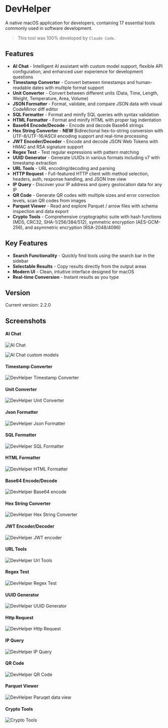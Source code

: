 # DevHelper

A native macOS application for developers, containing 17 essential tools commonly used in software development.

> This tool was 100% developed by `Claude Code`.

## Features

- **AI Chat** - Intelligent AI assistant with custom model support, flexible API configuration, and enhanced user experience for development questions
- **Timestamp Converter** - Convert between timestamps and human-readable dates with multiple format support
- **Unit Converter** - Convert between different units (Data, Time, Length, Weight, Temperature, Area, Volume)
- **JSON Formatter** - Format, validate, and compare JSON data with visual CodeMirror diff editor
- **SQL Formatter** - Format and minify SQL queries with syntax validation
- **HTML Formatter** - Format and minify HTML with proper tag indentation
- **Base64 Encode/Decode** - Encode and decode Base64 strings
- **Hex String Converter** - **NEW** Bidirectional hex-to-string conversion with UTF-8/UTF-16/ASCII encoding support and real-time processing
- **JWT Encoder/Decoder** - Encode and decode JSON Web Tokens with HMAC and RSA signature support
- **Regex Test** - Test regular expressions with pattern matching
- **UUID Generator** - Generate UUIDs in various formats including v7 with timestamp extraction
- **URL Tools** - URL encoding/decoding and parsing
- **HTTP Request** - Full-featured HTTP client with method selection, headers, auth, response handling, and JSON tree view
- **IP Query** - Discover your IP address and query geolocation data for any IP
- **QR Code** - Generate QR codes with multiple sizes and error correction levels, scan QR codes from images
- **Parquet Viewer** - Read and explore Parquet / arrow files with schema inspection and data export
- **Crypto Tools** - Comprehensive cryptographic suite with hash functions (MD5, CRC32, SHA-1/256/384/512), symmetric encryption (AES-GCM-256), and asymmetric encryption (RSA-2048/4096)

## Key Features

- **Search Functionality** - Quickly find tools using the search bar in the sidebar
- **Selectable Results** - Copy results directly from the output areas
- **Modern UI** - Clean, intuitive interface designed for macOS
- **Real-time Conversion** - Instant results as you type

## Version

Current version: 2.2.0

## Screenshots

#### AI Chat
![AI Chat](./images/screenshots/aichat.png)

![AI Chat custom models](./images/screenshots/aichat-models.png)

#### Timestamp Converter
![DevHelper Timestamp Converter](./images/screenshots/timestamp.png)

#### Unit Converter
![DevHelper Unit Converter](./images/screenshots/unit.png)

#### Json Formatter
![DevHelper Json Formatter](./images/screenshots/json.png)

#### SQL Formatter
![DevHelper SQL Formatter](./images/screenshots/sql.png)

#### HTML Formatter
![DevHelper HTML Formatter](./images/screenshots/html.png)

#### Base64 Encode/Decode
![DevHelper Base64 encode](./images/screenshots/base64.png)

#### Hex String Converter
![DevHelper Hex String Converter](./images/screenshots/hex.png)

#### JWT Encoder/Decoder
![DevHelper JWT encoder](./images/screenshots/jwt.png)

#### URL Tools
![DevHelper Url Tools](./images/screenshots/url.png)

#### Regex Test
![DevHelper Regex Test](./images/screenshots/regex.png)

#### UUID Generator
![DevHelper UUID Generator](./images/screenshots/uuid.png)

#### Http Request
![DevHelper Http Request](./images/screenshots/http.png)

#### IP Query
![DevHelper IP Query](./images/screenshots/ip.png)

#### QR Code
![DevHelper QR Code](./images/screenshots/qrcode.png)

#### Parquet Viewer
![DevHelper Paruqet data view](./images/screenshots/parquet.png)


#### Crypto Tools
![Crypto Tools](./images/screenshots/crypto.png)
